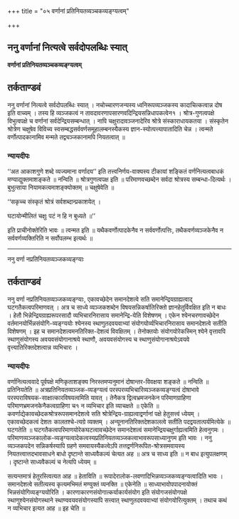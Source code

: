 +++
title = "०५ वर्णानां प्रतिनियतव्यञ्चकव्यङ्ग्यत्वम्"

+++


## ननु वर्णानां नित्यत्वे सर्वदोपलब्धिः स्यात्

**वर्णानां प्रतिनियतव्यञ्चकव्यङ्ग्यत्वम्**

## **तर्कताण्डवं**

ननु वर्णानां नित्यत्वे सर्वदोपलब्धिः स्यात् । नचोच्चारणजन्यस्य ध्वनिरूपव्यञ्जकस्य कादाचित्कत्वान्न दोष इति वाच्यम् । तस्य हि व्यञ्जकत्वं न तावदावरणापसारणवदिन्द्रियसन्निधापकत्वेन१ । श्रोत्र-गुणत्वपक्षे विभुत्वपक्षे च वर्णानां सर्वदेन्द्रियसम्बन्धात् । नापि चक्षुरादावञ्जनादेरिव श्रोत्रे संस्काराधायकतया । संस्कृतेन श्रोत्रेण चक्षुषेव विविच्य स्वसम्बद्धसर्ववर्णसमूहालम्बनस्यैकस्य ज्ञान-स्योत्पत्त्यापातादिति चेन्न । त्वन्मते वर्णोत्पादकानामिव मन्मते तद्व्यञ्जकानामपि नियतत्वात् ॥

### **न्यायदीपः**

‘‘अत आकाशगुणे शब्दे व्यज्यमाना वर्णादय’’ इति तत्त्वनिर्णय-वाक्यस्य टीकायां शङ्कितं वर्णनित्यत्वबाधकं मण्याद्युक्तमाशङ्कते ॥ नन्विति ॥ श्रोत्रगुणत्वपक्ष इति ॥ परिमाणवच्छब्देन सर्वदा श्रोत्रस्य सम्बन्धा-दित्यर्थः । बुभुत्साया नियामकत्वमाशङ्क्योक्तम् ॥ चक्षुषेवेति ॥

‘‘सकृच्च संस्कृतं श्रोत्रं सर्वशब्दान्प्रकाशयेत् ।

घटायोन्मीलितं चक्षुः पटं न हि न बुध्यते ॥’’

इति प्राचीनोक्तेरिति भावः ॥ त्वन्मत इति ॥ यथैकवर्णोत्पादकेनैव न सर्ववर्णोत्पत्तिः, तथैकवर्णव्यञ्जकेनैव न सर्ववर्णव्यक्तिरिति न सर्वोपलम्भ इत्यर्थः ॥

------------------------------------------------------------------------

ननु वर्णा नप्रतिनियतव्यञ्जकव्यङ्ग्याः

## **तर्कताण्डवं**

ननु वर्णा नप्रतिनियतव्यञ्जकव्यङ्ग्याः, एकावच्छेदेन समानदेशत्वे सति समानेन्द्रियग्राह्यत्वाद् घटगतैकत्वपरिमाणवत् । अत्र च साध्ये व्यञ्जकशब्देन विषयसन्निकर्षातिरिक्तो ज्ञानहेतुर्विवक्षित इति न बाधः । हेतौ भिन्नेन्द्रियग्राह्यरूपरसादौ व्यभिचारनिरासाय समानेन्द्रि-येति विशेषणम् । एकेन श्येनचरणावच्छेदेन वर्तमानयोर्भिन्नसंयोगि-व्यङ्ग्ययोः श्येनस्य स्थाणुतदवयवाभ्यां संयोगयोर्व्यभिचारनिरासाय समानदेशत्वे सतीति विशेषणम् । इह च समानदेशत्वमनतिरिक्त-देशत्वं विवक्षितम् । तेनोक्तयोः संयोगयोरेकस्मिन् श्येने वृत्तावपि स्थाणुसंयोगस्य अवयवसंयोगानाश्रये स्थाणौ, अवयवसंयोगस्य च स्थाणुसंयोगानाश्रयेऽवयवे वृत्त्यातिरिक्तदेशत्वान्न व्यभिचारः ।

### **न्यायदीपः**

वर्णानित्यत्ववादे पूर्वपक्षे मणिकृताशङ्क्य निरस्तमप्यनुमानं दोषान्तर-विवक्षया शङ्कते ॥ नन्विति ॥प्रतिनियतेति ॥ अत्रप्रतिनियतव्यञ्जक-व्यङ्ग्यत्वं परस्परव्यभिचारिव्यञ्जकव्यङ्ग्यत्वं दोषाभावे परस्पराविषयक-साक्षात्कारविषयत्वमिति यावत् । तेनैकत्र द्वित्वभ्रमजनकेन परिमाणग्राहिणा परिमाणभ्रमजनकेनैकत्वग्राहिणा च१ न व्यभिचार इति व्याचक्षते ॥ एकेति ॥ कवर्णाद्येकावच्छेदकश्रोत्ररूपसमानदेशत्वे सति श्रोत्रेन्द्रिय-ग्राह्यत्वाद्वर्णानां पक्षे हेतुसत्त्वं ध्येयम् । एकावच्छेदकत्वं देशतः कालतश्चे-त्यग्रे व्यक्तम् । अन्यूनानतिरिक्तदेशकालत्वे सतीति पदद्वयतात्पर्यमित्येके ॥ घटगतेति ॥ घटगतैकत्वपरिमाणयोरेकघटत्वावच्छेदेन समानदेशत्वं समानेन्द्रियचक्षुर्गाह्यत्वमिति हेत्वनुगमः । परिमाणव्यञ्जकालोक-व्यङ्ग्यत्वादेकत्वस्यप्रतिनियतव्यञ्जकत्वाभावरूपसाध्यानुगम इति भावः । ननु व्यञ्जकपदेन सन्निकर्षस्यापि ग्रहणे समवायस्यैकत्वेऽपि तत्तद्वर्णनिरूपित-श्रोत्रसमवायस्य नियतत्त्वात्तदभावसाधने बाधो दृष्टान्ते साध्यवैकल्यं चेत्यत अह ॥ अत्र च साध्य इति ॥ न बाध इत्युपलक्षणम् । दृष्टान्ते साध्यवैकल्यं च नेत्यपि ध्येयम् ॥

सत्यन्तमात्रं हेतुरस्त्वित्यत आह ॥ हेताविति ॥ रूपादेरालोक-लवणादिभिन्नव्यञ्जकव्यङ्ग्यत्वादिति भावः । समानदेशत्वे सतीत्यस्य कृत्यमभिमतं मण्युक्तं व्यनक्ति ॥ एकेनेति ॥ साध्याभावोपपादनायोक्तं भिन्नसंयोगिव्यङ्ग्ययोरिति । कारणाकारणसंयोगात्कर्याकार्यसंयोग इति संयोगजसंयोगपक्षे स्थाणुश्येनसंयोगस्थाने स्थाण्ववयवसंयोगस्यापि सत्त्वात् स्थाणुतदवयवाभ्यां संयोगयोरित्युक्तम् । तथाच कथं न व्यभिचार इत्यत आह ॥ इह चेति ॥


